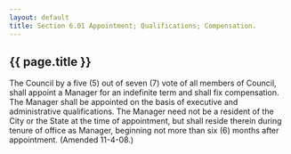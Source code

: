 ---
layout: default 
title: Section 6.01 Appointment; Qualifications; Compensation.---

{{ page.title }}
----------------

The Council by a five (5) out of seven (7) vote of all members of
Council, shall appoint a Manager for an indefinite term and shall fix
compensation. The Manager shall be appointed on the basis of executive
and administrative qualifications. The Manager need not be a resident of
the City or the State at the time of appointment, but shall reside
therein during tenure of office as Manager, beginning not more than six
(6) months after appointment. (Amended 11-4-08.)
